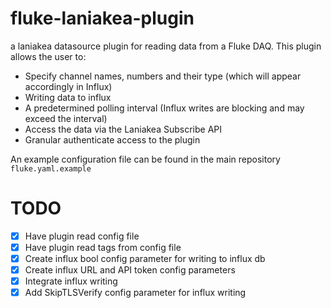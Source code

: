 # fluke-laniakea-plugin
a laniakea datasource plugin for reading data from a Fluke DAQ. This plugin allows the user to:
- Specify channel names, numbers and their type (which will appear accordingly in Influx)
- Writing data to influx
- A predetermined polling interval (Influx writes are blocking and may exceed the interval)
- Access the data via the Laniakea Subscribe API
- Granular authenticate access to the plugin

An example configuration file can be found in the main repository `fluke.yaml.example`

# TODO
- [X] Have plugin read config file
- [X] Have plugin read tags from config file
- [X] Create influx bool config parameter for writing to influx db
- [X] Create influx URL and API token config parameters
- [X] Integrate influx writing
- [X] Add SkipTLSVerify config parameter for influx writing
